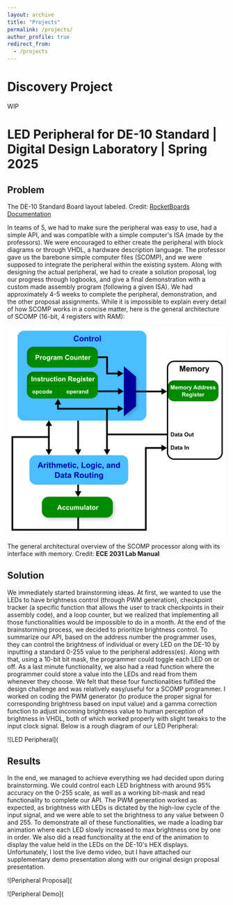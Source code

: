 ```yaml
---
layout: archive
title: "Projects"
permalink: /projects/
author_profile: true
redirect_from:
  - /projects
---
```

Discovery Project 
====
WIP

LED Peripheral for DE-10 Standard | Digital Design Laboratory | Spring 2025
====

Problem
----

The DE-10 Standard Board layout labeled. Credit: [RocketBoards Documentation](https://www.rocketboards.org/foswiki/Documentation/DE10Standard)

In teams of 5, we had to make sure the peripheral was easy to use, had a simple API, and was compatible with a simple computer's ISA (made by the professors). We were encouraged to either create the peripheral with block diagrams or through VHDL, a hardware description language. The professor gave us the barebone simple computer files (SCOMP), and we were supposed to integrate the peripheral within the existing system. Along with designing the actual peripheral, we had to create a solution proposal, log our progress through logbooks, and give a final demonstration with a custom made assembly program (following a given ISA). We had approximately 4-5 weeks to complete the peripheral, demonstration, and the other proposal assignments. While it is impossible to explain every detail of how SCOMP works in a concise matter, here is the general architecture of SCOMP (16-bit, 4 registers with RAM): 

![SCOMP](/images/SCOMP.png)

The general architectural overview of the SCOMP processor along with its interface with memory. Credit: **ECE 2031 Lab Manual**

Solution
----

We immediately started brainstorming ideas. At first, we wanted to use the LEDs to have brightness control (through PWM generation), checkpoint tracker (a specific function that allows the user to track checkpoints in their assembly code), and a loop counter, but we realized that implementing all those functionalities would be impossible to do in a month. At the end of the brainstorming process, we decided to prioritize brightness control. To summarize our API, based on the address number the programmer uses, they can control the brightness of individual or every LED on the DE-10 by inputting a standard 0-255 value to the peripheral address(es). Along with that, using a 10-bit bit mask, the programmer could toggle each LED on or off. As a last minute functionality, we also had a read function where the programmer could store a value into the LEDs and read from them whenever they choose. We felt that these four functionalities fulfilled the design challenge and was relatively easy/useful for a SCOMP programmer. I worked on coding the PWM generator (to produce the proper signal for corresponding brightness based on input value) and a gamma correction function to adjust incoming brightness value to human perception of brightness in VHDL, both of which worked properly with slight tweaks to the input clock signal. Below is a rough diagram of our LED Peripheral:

![LED Peripheral](

Results
----
In the end, we managed to achieve everything we had decided upon during brainstorming. We could control each LED brightness with around 95% accuracy on the 0-255 scale, as well as a working bit-mask and read functionality to complete our API. The PWM generation worked as expected, as brightness with LEDs is dictated by the high-low cycle of the input signal, and we were able to set the brightness to any value between 0 and 255. To demonstrate all of these functionalities, we made a loading bar animation where each LED slowly increased to max brightness one by one in order. We also did a read functionality at the end of the animation to display the value held in the LEDs on the DE-10's HEX displays. Unfortunately, I lost the live demo video, but I have attached our supplementary demo presentation along with our original design proposal presentation.

![Peripheral Proposal](

![Peripheral Demo](

